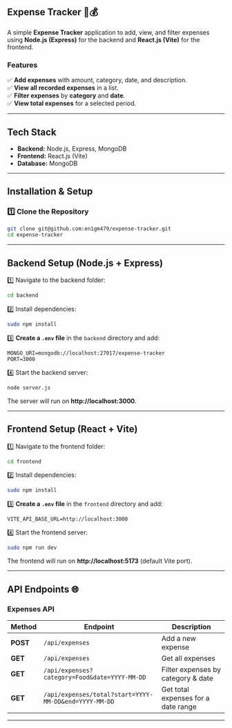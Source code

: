 ## **Expense Tracker** 📝💰  

A simple **Expense Tracker** application to add, view, and filter expenses using **Node.js (Express)** for the backend and **React.js (Vite)** for the frontend.  

### **Features**   
✅ **Add expenses** with amount, category, date, and description.  
✅ **View all recorded expenses** in a list.  
✅ **Filter expenses** by **category** and **date**.  
✅ **View total expenses** for a selected period.  

---

## **Tech Stack** 
- **Backend:** Node.js, Express, MongoDB  
- **Frontend:** React.js (Vite)  
- **Database:** MongoDB  

---

## **Installation & Setup** 

### **1️⃣ Clone the Repository**  
```sh
git clone git@github.com:en1gm479/expense-tracker.git
cd expense-tracker
```

---

## **Backend Setup** (Node.js + Express)  

1️⃣ Navigate to the backend folder:  
```sh
cd backend
```

2️⃣ Install dependencies:  
```sh
sudo npm install
```

3️⃣ **Create a `.env` file** in the `backend` directory and add:  
```env
MONGO_URI=mongodb://localhost:27017/expense-tracker
PORT=3000
```

4️⃣ Start the backend server:  
```sh
node server.js
```
The server will run on **http://localhost:3000**.

---

## **Frontend Setup** (React + Vite)  

1️⃣ Navigate to the frontend folder:  
```sh
cd frontend
```

2️⃣ Install dependencies:  
```sh
sudo npm install
```

3️⃣ **Create a `.env` file** in the `frontend` directory and add:  
```env
VITE_API_BASE_URL=http://localhost:3000
```

4️⃣ Start the frontend server:  
```sh
sudo npm run dev
```
The frontend will run on **http://localhost:5173** (default Vite port).  

---

## **API Endpoints** 🌐  

### **Expenses API**  
| Method | Endpoint | Description |
|--------|-------------|--------------|
| **POST** | `/api/expenses` | Add a new expense |
| **GET** | `/api/expenses` | Get all expenses |
| **GET** | `/api/expenses?category=Food&date=YYYY-MM-DD` | Filter expenses by category & date |
| **GET** | `/api/expenses/total?start=YYYY-MM-DD&end=YYYY-MM-DD` | Get total expenses for a date range |

---
